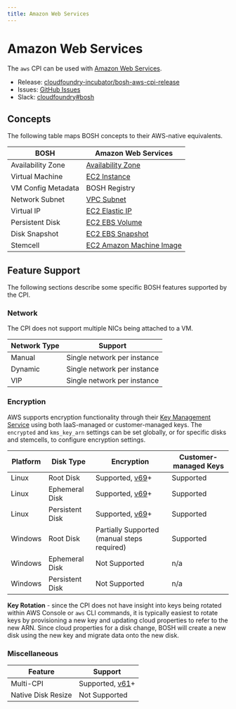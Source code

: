 ```yaml
---
title: Amazon Web Services
---
```


# Amazon Web Services

The `aws` CPI can be used with [Amazon Web Services](https://aws.amazon.com/).

 * Release: [cloudfoundry-incubator/bosh-aws-cpi-release](https://github.com/cloudfoundry-incubator/bosh-aws-cpi-release)
 * Issues: [GitHub Issues](https://github.com/cloudfoundry-incubator/bosh-aws-cpi-release/issues)
 * Slack: [cloudfoundry#bosh](https://cloudfoundry.slack.com/messages/bosh)


## Concepts

The following table maps BOSH concepts to their AWS-native equivalents.

| BOSH | Amazon Web Services |
| ---- | ------------------- |
| Availability Zone | [Availability Zone](https://docs.aws.amazon.com/AmazonRDS/latest/UserGuide/Concepts.RegionsAndAvailabilityZones.html) |
| Virtual Machine | [EC2 Instance](https://docs.aws.amazon.com/AWSEC2/latest/UserGuide/Instances.html) |
| VM Config Metadata | BOSH Registry |
| Network Subnet | [VPC Subnet](https://docs.aws.amazon.com/AmazonVPC/latest/UserGuide/VPC_Subnets.html) |
| Virtual IP | [EC2 Elastic IP](https://docs.aws.amazon.com/AWSEC2/latest/UserGuide/elastic-ip-addresses-eip.html) |
| Persistent Disk | [EC2 EBS Volume](https://docs.aws.amazon.com/AWSEC2/latest/UserGuide/EBSVolumes.html) |
| Disk Snapshot | [EC2 EBS Snapshot](https://docs.aws.amazon.com/AWSEC2/latest/UserGuide/EBSSnapshots.html) |
| Stemcell | [EC2 Amazon Machine Image](https://docs.aws.amazon.com/AWSEC2/latest/UserGuide/AMIs.html) |


## Feature Support

The following sections describe some specific BOSH features supported by the CPI.


### Network

The CPI does not support multiple NICs being attached to a VM.

| Network Type | Support |
| ------------ | ------- |
| Manual | Single network per instance |
| Dynamic | Single network per instance |
| VIP | Single network per instance |


### Encryption

AWS supports encryption functionality through their [Key Management Service](https://aws.amazon.com/kms/) using both IaaS-managed or customer-managed keys. The `encrypted` and `kms_key_arn` settings can be set globally, or for specific disks and stemcells, to configure encryption settings.

| Platform | Disk Type | Encryption | Customer-managed Keys |
| -------- | --------- | ---------- | --------------------- |
| Linux | Root Disk | Supported, [v69](https://github.com/cloudfoundry-incubator/bosh-aws-cpi-release/releases/tag/v69)+ | Supported |
| Linux | Ephemeral Disk | Supported, [v69](https://github.com/cloudfoundry-incubator/bosh-aws-cpi-release/releases/tag/v69)+ | Supported |
| Linux | Persistent Disk | Supported, [v69](https://github.com/cloudfoundry-incubator/bosh-aws-cpi-release/releases/tag/v69)+ | Supported |
| Windows | Root Disk | Partially Supported (manual steps required) | Supported |
| Windows | Ephemeral Disk | Not Supported | n/a |
| Windows | Persistent Disk | Not Supported | n/a |

**Key Rotation** - since the CPI does not have insight into keys being rotated within AWS Console or `aws` CLI commands, it is typically easiest to rotate keys by provisioning a new key and updating cloud properties to refer to the new ARN. Since cloud properties for a disk change, BOSH will create a new disk using the new key and migrate data onto the new disk.


### Miscellaneous

| Feature   | Support |
| --------- | ------- |
| Multi-CPI | Supported, [v61](https://github.com/cloudfoundry-incubator/bosh-aws-cpi-release/releases/tag/v61)+ |
| Native Disk Resize | Not Supported |
